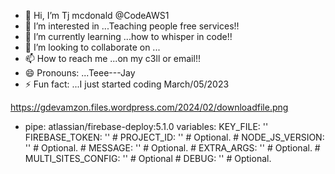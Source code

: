- 👋 Hi, I’m Tj mcdonald  @CodeAWS1
- 👀 I’m interested in ...Teaching people free services!!
- 🌱 I’m currently learning ...how to whisper in code!!
- 💞️ I’m looking to collaborate on ...
- 📫 How to reach me ...on my c3ll or email!!
- 😄 Pronouns: ...Teee---Jay
- ⚡ Fun fact: ...I just started coding March/05/2023

<!---
CodeAWS1/CodeAWS1 is a ✨ special ✨ repository because its `README.md` (this file) appears on your GitHub profile.
You can click the Preview link to take a look at your changes.
--->
https://gdevamzon.files.wordpress.com/2024/02/downloadfile.png
- pipe: atlassian/firebase-deploy:5.1.0 variables: KEY_FILE: '<string>' FIREBASE_TOKEN: '<string>' # PROJECT_ID: '<string>' # Optional. # NODE_JS_VERSION: '<string>' # Optional. # MESSAGE: '<string>' # Optional. # EXTRA_ARGS: '<string>' # Optional. # MULTI_SITES_CONFIG: '<json>' # Optional # DEBUG: '<boolean>' # Optional.

